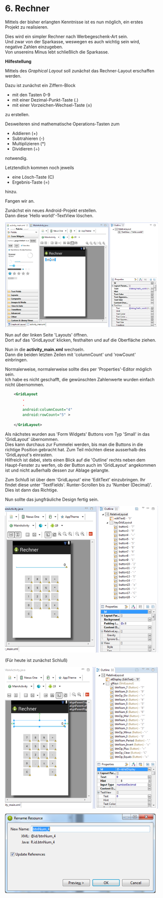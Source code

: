 # 6. Rechner

Mittels der bisher erlangten Kenntnisse ist es nun möglich, ein erstes Projekt zu realisieren.  

Dies wird ein simpler Rechner nach Werbegeschenk-Art sein.  
Und zwar von der Sparkasse, weswegen es auch wichtig sein wird, negative Zahlen einzugeben.  
Von unsereins Minus lebt schließlich die Sparkasse.

**Hilfestellung**

Mittels des _Graphical Layout_ soll zunächst das Rechner-Layout erschaffen werden.

Dazu ist zunächst ein Ziffern-Block 

- mit den Tasten 0-9
- mit einer Dezimal-Punkt-Taste	(.)	
- mit einer Vorzeichen-Wechsel-Taste (±)

zu erstellen.  

Desweiteren sind mathematische Operations-Tasten zum

- Addieren (+)
- Subtrahieren (-)
- Multiplizieren (*)
- Dividieren (÷)

notwendig.

Letztendlich kommen noch jeweils 

- eine Lösch-Taste (C)
- Ergebnis-Taste (=)

hinzu.

Fangen wir an.

Zunächst ein neues Android-Projekt erstellen.  
Dann diese 'Hello world!'-TextView löschen.

![Image](./readme-img/1-dity-up.png)

Nun auf der linken Seite 'Layouts' öffnen.  
Dort auf das 'GridLayout' klicken, festhalten und auf die Oberfläche ziehen.

Nun in die **activity_main.xml** wechseln.  
Dann die beiden letzten Zeilen mit 'columnCount' und 'rowCount' einbringen.  

Normalerweise, normalerweise sollte dies per 'Properties'-Editor möglich sein.  
Ich habe es nicht geschafft, die gewünschten Zahlenwerte wurden einfach nicht übernommen.

```xml
    <GridLayout
		.
		.
        android:columnCount="4"
        android:rowCount="5" >

	</GridLayout>
```
Als nächstes wurden aus 'Form Widgets' Buttons vom Typ 'Small' in das 'GridLayout' übernommen.  
Dies kann durchaus zur Fummelei werden, bis man die Buttons in die richtige Position gebracht hat. Zum Teil möchten diese ausserhalb des 'GridLayout's einrasten.  
Hilfreich ist dabei, stets einen Blick auf die 'Outline' rechts neben dem Haupt-Fenster zu werfen, ob der Button auch im 'GridLayout' angekommen ist und nicht außerhalb dessen zur Ablage gelangte.  

Zum Schluß ist über dem 'GridLayout' eine 'EditText' einzubringen.
Ihr findet diese unter 'TextFields'. Runter-Scrollen bis zu 'Number (Decimal)'.  Dies ist dann das Richtige.  

Nun sollte das jungfräuliche Design fertig sein.

![Image](./readme-img/2-calc-virgin.png)

(Für heute ist zunächst Schluß)

![Image](./readme-img/4-calc-renamed.png)


![Image](./readme-img/3-rename-resource.png)